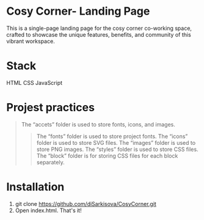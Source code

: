 # Cosy Corner- Landing Page
This is a single-page landing page for the cosy corner co-working space, crafted to showcase the unique features, benefits, and community of this vibrant workspace.
# Stack
HTML
CSS
JavaScript
# Projest practices
>The “accets” folder is used to store fonts, icons, and images.
  >>The “fonts” folder is used to store project fonts.
  The “icons” folder is used to store SVG files.
  The “images” folder is used to store PNG images.
The “styles” folder is used to store CSS files.
The “block” folder is for storing CSS files for each block separately.
# Installation
1. git clone https://github.com/diSarkisova/CosyCorner.git
2. Open index.html. That's it!

